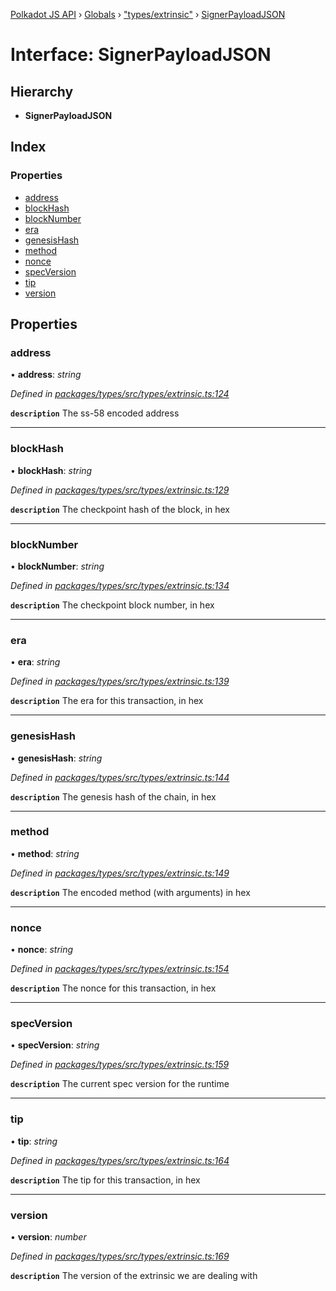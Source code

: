 [Polkadot JS API](../README.md) › [Globals](../globals.md) › ["types/extrinsic"](../modules/_types_extrinsic_.md) › [SignerPayloadJSON](_types_extrinsic_.signerpayloadjson.md)

# Interface: SignerPayloadJSON

## Hierarchy

* **SignerPayloadJSON**

## Index

### Properties

* [address](_types_extrinsic_.signerpayloadjson.md#address)
* [blockHash](_types_extrinsic_.signerpayloadjson.md#blockhash)
* [blockNumber](_types_extrinsic_.signerpayloadjson.md#blocknumber)
* [era](_types_extrinsic_.signerpayloadjson.md#era)
* [genesisHash](_types_extrinsic_.signerpayloadjson.md#genesishash)
* [method](_types_extrinsic_.signerpayloadjson.md#method)
* [nonce](_types_extrinsic_.signerpayloadjson.md#nonce)
* [specVersion](_types_extrinsic_.signerpayloadjson.md#specversion)
* [tip](_types_extrinsic_.signerpayloadjson.md#tip)
* [version](_types_extrinsic_.signerpayloadjson.md#version)

## Properties

###  address

• **address**: *string*

*Defined in [packages/types/src/types/extrinsic.ts:124](https://github.com/polkadot-js/api/blob/a8f2ba8c3/packages/types/src/types/extrinsic.ts#L124)*

**`description`** The ss-58 encoded address

___

###  blockHash

• **blockHash**: *string*

*Defined in [packages/types/src/types/extrinsic.ts:129](https://github.com/polkadot-js/api/blob/a8f2ba8c3/packages/types/src/types/extrinsic.ts#L129)*

**`description`** The checkpoint hash of the block, in hex

___

###  blockNumber

• **blockNumber**: *string*

*Defined in [packages/types/src/types/extrinsic.ts:134](https://github.com/polkadot-js/api/blob/a8f2ba8c3/packages/types/src/types/extrinsic.ts#L134)*

**`description`** The checkpoint block number, in hex

___

###  era

• **era**: *string*

*Defined in [packages/types/src/types/extrinsic.ts:139](https://github.com/polkadot-js/api/blob/a8f2ba8c3/packages/types/src/types/extrinsic.ts#L139)*

**`description`** The era for this transaction, in hex

___

###  genesisHash

• **genesisHash**: *string*

*Defined in [packages/types/src/types/extrinsic.ts:144](https://github.com/polkadot-js/api/blob/a8f2ba8c3/packages/types/src/types/extrinsic.ts#L144)*

**`description`** The genesis hash of the chain, in hex

___

###  method

• **method**: *string*

*Defined in [packages/types/src/types/extrinsic.ts:149](https://github.com/polkadot-js/api/blob/a8f2ba8c3/packages/types/src/types/extrinsic.ts#L149)*

**`description`** The encoded method (with arguments) in hex

___

###  nonce

• **nonce**: *string*

*Defined in [packages/types/src/types/extrinsic.ts:154](https://github.com/polkadot-js/api/blob/a8f2ba8c3/packages/types/src/types/extrinsic.ts#L154)*

**`description`** The nonce for this transaction, in hex

___

###  specVersion

• **specVersion**: *string*

*Defined in [packages/types/src/types/extrinsic.ts:159](https://github.com/polkadot-js/api/blob/a8f2ba8c3/packages/types/src/types/extrinsic.ts#L159)*

**`description`** The current spec version for  the runtime

___

###  tip

• **tip**: *string*

*Defined in [packages/types/src/types/extrinsic.ts:164](https://github.com/polkadot-js/api/blob/a8f2ba8c3/packages/types/src/types/extrinsic.ts#L164)*

**`description`** The tip for this transaction, in hex

___

###  version

• **version**: *number*

*Defined in [packages/types/src/types/extrinsic.ts:169](https://github.com/polkadot-js/api/blob/a8f2ba8c3/packages/types/src/types/extrinsic.ts#L169)*

**`description`** The version of the extrinsic we are dealing with
